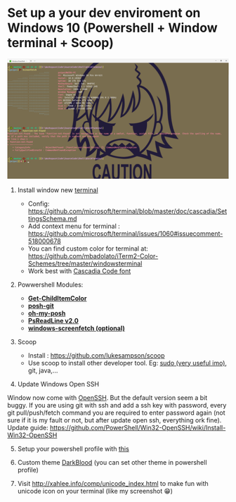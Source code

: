 # Set up a your dev enviroment on Windows 10 (Powershell + Window terminal + Scoop)

![](resources/ScreenShot.png)

1. Install window new [terminal](https://github.com/microsoft/terminal)
   - Config: <https://github.com/microsoft/terminal/blob/master/doc/cascadia/SettingsSchema.md>
   - Add context menu for terminal : <https://github.com/microsoft/terminal/issues/1060#issuecomment-518000678>
   - You can find custom color for terminal at: <https://github.com/mbadolato/iTerm2-Color-Schemes/tree/master/windowsterminal>
   - Work best with [Cascadia Code font](https://github.com/microsoft/cascadia-code)

2. Powwershell Modules:
   - [**Get-ChildItemColor**](https://github.com/joonro/Get-ChildItemColor)
   - [**posh-git**](https://github.com/dahlbyk/posh-git)
   - [**oh-my-posh**](https://github.com/JanDeDobbeleer/oh-my-posh)
   - [**PsReadLine v2.0**](https://github.com/PowerShell/PSReadLine)
   - [**windows-screenfetch (optional)**](https://github.com/JulianChow94/Windows-screenFetch)

3. Scoop
   - Install : <https://github.com/lukesampson/scoop>
   - Use scoop to install other developer tool. Eg: [sudo (very useful imo)](http://blog.lukesampson.com/sudo-for-windows), git, java,...

4. Update Windows Open SSH

Window now come with [OpenSSH](https://github.com/PowerShell/openssh-portable). But the default version seem a bit buggy. If you are using git with ssh and add a ssh key with password, every git pull/push/fetch command you are required to enter password again (not sure if it is my fault or not, but after update open ssh, everything ork fine). Update guide: <https://github.com/PowerShell/Win32-OpenSSH/wiki/Install-Win32-OpenSSH>

5. Setup your powershell profile with [this](resources/Microsoft.PowerShell_profile.ps1)

6. Custom theme [DarkBlood](resources/Darkblood.psm1) (you can set other theme in powershell profile)

7. Visit <http://xahlee.info/comp/unicode_index.html> to make fun with unicode icon on your terminal (like my screenshot 😁)
